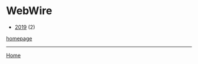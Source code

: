 # WebWire

  * [2019](./webwire-2019.md) (2)

[homepage](https://www.webwire.com/)

----

[Home](../index.md)

